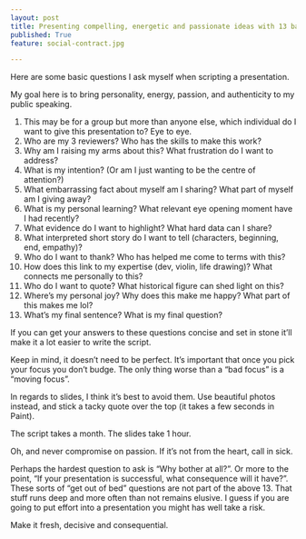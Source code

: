 ```yaml
---
layout: post
title: Presenting compelling, energetic and passionate ideas with 13 basic questions.
published: True
feature: social-contract.jpg

---
```


Here are some basic questions I ask myself when scripting a presentation.

My goal here is to bring personality, energy, passion, and authenticity to my public speaking.

1.  This may be for a group but more than anyone else, which individual do I want to give this presentation to? Eye to eye.
2.  Who are my 3 reviewers? Who has the skills to make this work?
3.  Why am I raising my arms about this? What frustration do I want to address?
4.  What is my intention? (Or am I just wanting to be the centre of attention?)
5.  What embarrassing fact about myself am I sharing? What part of myself am I giving away?
6.  What is my personal learning? What relevant eye opening moment have I had recently?
7.  What evidence do I want to highlight? What hard data can I share?
8.  What interpreted short story do I want to tell (characters, beginning, end, empathy)?
9.  Who do I want to thank? Who has helped me come to terms with this?
10.  How does this link to my expertise (dev, violin, life drawing)? What connects me personally to this?
11.  Who do I want to quote? What historical figure can shed light on this?
12.  Where’s my personal joy? Why does this make me happy? What part of this makes me lol?
13.  What’s my final sentence? What is my final question?

If you can get your answers to these questions concise and set in stone it’ll make it a lot easier to write the script.

Keep in mind, it doesn’t need to be perfect. It’s important that once you pick your focus you don’t budge. The only thing worse than a “bad focus” is a “moving focus”.

In regards to slides, I think it’s best to avoid them. Use beautiful photos instead, and stick a tacky quote over the top (it takes a few seconds in Paint).

The script takes a month. The slides take 1 hour.

Oh, and never compromise on passion. If it’s not from the heart, call in sick.

Perhaps the hardest question to ask is “Why bother at all?”. Or more to the point, “If your presentation is successful, what consequence will it have?”. These sorts of “get out of bed” questions are not part of the above 13\. That stuff runs deep and more often than not remains elusive. I guess if you are going to put effort into a presentation you might has well take a risk.

Make it fresh, decisive and consequential.